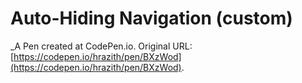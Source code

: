 # Auto-Hiding Navigation (custom)
 _A Pen created at CodePen.io. Original URL: [https://codepen.io/hrazith/pen/BXzWod](https://codepen.io/hrazith/pen/BXzWod).

 